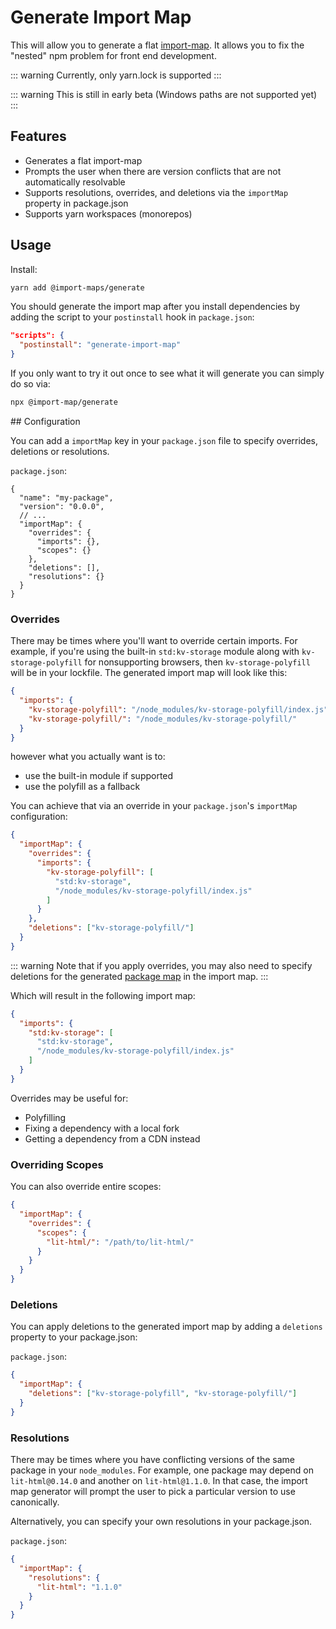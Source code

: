 # Generate Import Map

[//]: # (AUTO INSERT HEADER PREPUBLISH)

This will allow you to generate a flat [import-map](https://github.com/WICG/import-maps).
It allows you to fix the "nested" npm problem for front end development.

::: warning
Currently, only yarn.lock is supported
:::

::: warning
This is still in early beta (Windows paths are not supported yet)
:::

## Features
- Generates a flat import-map
- Prompts the user when there are version conflicts that are not automatically resolvable
- Supports resolutions, overrides, and deletions via the `importMap` property in package.json
- Supports yarn workspaces (monorepos)

## Usage

Install:

```bash
yarn add @import-maps/generate
```

You should generate the import map after you install dependencies by adding the script to your `postinstall` hook in `package.json`:

```json
"scripts": {
  "postinstall": "generate-import-map"
}
```

If you only want to try it out once to see what it will generate you can simply do so via:

```bash
npx @import-map/generate
```

## Configuration

You can add a `importMap` key in your `package.json` file to specify overrides, deletions or resolutions.

`package.json`:
```
{
  "name": "my-package",
  "version": "0.0.0",
  // ...
  "importMap": {
    "overrides": {
      "imports": {},
      "scopes": {}
    },
    "deletions": [],
    "resolutions": {}
  }
}
```

### Overrides

There may be times where you'll want to override certain imports. For example, if you're using the built-in `std:kv-storage` module along with `kv-storage-polyfill` for nonsupporting browsers, then `kv-storage-polyfill`  will be in your lockfile. The generated import map will look like this:

```json
{
  "imports": {
    "kv-storage-polyfill": "/node_modules/kv-storage-polyfill/index.js",
    "kv-storage-polyfill/": "/node_modules/kv-storage-polyfill/"
  }
}
```

however what you actually want is to:

- use the built-in module if supported
- use the polyfill as a fallback

You can achieve that via an override in your `package.json`'s `importMap` configuration:

```json
{
  "importMap": {
    "overrides": {
      "imports": {
        "kv-storage-polyfill": [
          "std:kv-storage",
          "/node_modules/kv-storage-polyfill/index.js"
        ]
      }
    },
    "deletions": ["kv-storage-polyfill/"]
  }
}
```

::: warning
Note that if you apply overrides, you may also need to specify deletions for the generated [package map](https://github.com/WICG/import-maps#packages-via-trailing-slashes) in the import map.
:::

Which will result in the following import map:
```json
{
  "imports": {
    "std:kv-storage": [
      "std:kv-storage",
      "/node_modules/kv-storage-polyfill/index.js"
    ]
  }
}
```

Overrides may be useful for:
- Polyfilling
- Fixing a dependency with a local fork
- Getting a dependency from a CDN instead

### Overriding Scopes

You can also override entire scopes:

```json
{
  "importMap": {
    "overrides": {
      "scopes": {
        "lit-html/": "/path/to/lit-html/"
      }
    }
  }
}
```


### Deletions

You can apply deletions to the generated import map by adding a `deletions` property to your package.json:

`package.json`:
```json
{
  "importMap": {
    "deletions": ["kv-storage-polyfill", "kv-storage-polyfill/"]
  }
}
```

### Resolutions

There may be times where you have conflicting versions of the same package in your `node_modules`. For example, one package may depend on `lit-html@0.14.0` and another on `lit-html@1.1.0`. In that case, the import map generator will prompt the user to pick a particular version to use canonically.

Alternatively, you can specify your own resolutions in your package.json.

`package.json`:
```json
{
  "importMap": {
    "resolutions": {
      "lit-html": "1.1.0"
    }
  }
}
```
    
<script>
  export default {
    mounted() {
      const editLink = document.querySelector('.edit-link a');
      if (editLink) {
        const url = editLink.href;
        editLink.href = url.substr(0, url.indexOf('/master/')) + '/master/packages/import-maps-generate/README.md';
      }
    }
  }
</script>
